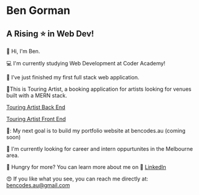 # Ben Gorman
## A Rising :star: in Web Dev!

👋 Hi, I'm Ben.

💻 I'm currently studying Web Development at Coder Academy!

🌱 I’ve just finished my first full stack web application. 


🤘This is Touring Artist, a booking application for artists looking for venues built with a MERN stack. 


[Touring Artist Back End](https://github.com/bencodes-au/Touring-Artist-Back-End)


[Touring Artist Front End](https://github.com/bencodes-au/Touring-Artist-Front-End)

🎯: My next goal is to build my portfolio website at bencodes.au (coming soon)

🔭 I'm currently looking for career and intern oppurtunites in the Melbourne area. 


🍗 Hungry for more? You can learn more about me on 📑 [LinkedIn](https://linkedin.com/in/bencodes-au)


😍 If you like what you see, you can reach me directly at: bencodes.au@gmail.com


<!--
**bencodes-au/bencodes-au** is a ✨ _special_ ✨ repository because its `README.md` (this file) appears on your GitHub profile.

Here are some ideas to get you started:

- 🔭 I’m currently working on ...
- 🌱 I’m currently learning ...
- 👯 I’m looking to collaborate on ...
- 🤔 I’m looking for help with ...
- 💬 Ask me about ...
- 📫 How to reach me: ...
- 😄 Pronouns: ...
- ⚡ Fun fact: ...
-->
